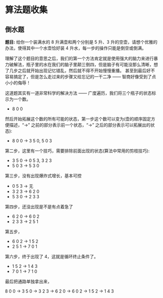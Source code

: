 # 算法题收集

## 倒水题

**题目:** 给你一个装满水的 8 升满壶和两个分别是 5 升、3 升的空壶，请想个优雅的办法，使得其中一个水壶恰好装 4 升水，每一步的操作只能是倒空或倒满。

理解了这个题目的意思之后，我们的第一个方法肯定就是使用强大的脑力来进行暴力破解法，瓶子里的水在我们的脑子里颠三倒四，但是脑子有可能没那么清晰，想了几步之后就开始出现记忆错乱，然后就不得不开始慢慢重播。 甚至到最后好不容易搞定了，但是怎么走过来的步骤又给忘记的一干二净 —— 智商好像受到了点小小的侮辱！

这道题其实有一道非常科学的解决方法 —— 广度遍历，我们将三个瓶子的状态标示为一个数。

- 8 0 0

然后开始拓展这个数的所有可能的状态，第一步这个数可以变为(壶的顺序固定方便描述，“->” 之前的部分表示前一个状态，“->” 之后的部分表示可以拓展出的状态):

- 8 0 0 -> 3 5 0, 5 0 3

第二步，这里有一个技巧，需要排除前面出现的状态(算法中常用的剪枝技巧):

- 3 5 0 -> 0 5 3, 3 2 3
- 5 0 3 -> 5 3 0

第三步，没有出现爆炸式增长，基本可控

- 0 5 3 -> 无
- 3 2 3 -> 6 2 0
- 5 3 0 -> 2 3 3

第四步，还没出现是不是有点着急了

- 6 2 0 -> 6 0 2
- 2 3 3 -> 2 5 1

第五步，

- 6 0 2 -> 1 5 2
- 2 5 1 -> 7 0 1

第六步，终于出现了 4，这就是循环终止条件了。

- 1 5 2 -> 1 4 3
- 7 0 1 -> 7 1 0

最后把通路单独拿出来，

8 0 0 -> 3 5 0 -> 3 2 3 -> 6 2 0 -> 6 0 2 -> 1 5 2 -> 1 4 3
